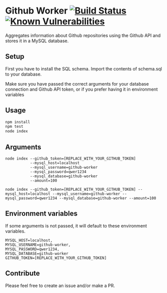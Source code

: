 # Github Worker [![Build Status](https://travis-ci.org/hornta/github-worker.svg?branch=master)](https://travis-ci.org/hornta/github-worker) [![Known Vulnerabilities](https://snyk.io/test/github/hornta/github-worker/badge.svg?targetFile=package.json)](https://snyk.io/test/github/hornta/github-worker?targetFile=package.json)
Aggregates information about Github repositories using the Github API and stores it in a MySQL database.

## Setup
First you have to install the SQL schema.
Import the contents of schema.sql to your database.

Make sure you have passed the correct arguments for your database connection and Github API token, or if you prefer having it in environment variables

## Usage
```js
npm install
npm test
node index
```

## Arguments
```
node index --github_token=[REPLACE_WITH_YOUR_GITHUB_TOKEN]
           --mysql_host=localhost
           --mysql_username=github-worker
           --mysql_password=qwer1234
           --mysql_database=github-worker
           --amount=100

node index --github_token=[REPLACE_WITH_YOUR_GITHUB_TOKEN] --mysql_host=localhost --mysql_username=github-worker --mysql_password=qwer1234 --mysql_database=github-worker --amount=100
```

## Environment variables
If some arguments is not passed, it will default to these environment variables.
```
MYSQL_HOST=localhost,
MYSQL_USERNAME=github-worker,
MYSQL_PASSWORD=qwer1234,
MYSQL_DATABASE=github-worker
GITHUB_TOKEN=[REPLACE_WITH_YOUR_GITHUB_TOKEN]
```

## Contribute
Please feel free to create an issue and/or make a PR.
